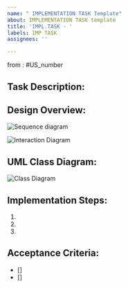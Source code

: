 ```yaml
---
name: " IMPLEMENTATION TASK Template"
about: IMPLEMENTATION TASK template
title: 'IMPL.TASK - '
labels: IMP TASK
assignees: ''

---
```


from : #US_number

## Task Description:


## Design Overview:
![Sequence diagram](link_to_sequence_image)

![Interaction Diagram](link_to_diagram_image)


## UML Class Diagram:

![Class Diagram](link_to_diagram_image)

## Implementation Steps:
1. 
2.
3.

## Acceptance Criteria:
- []
- []
